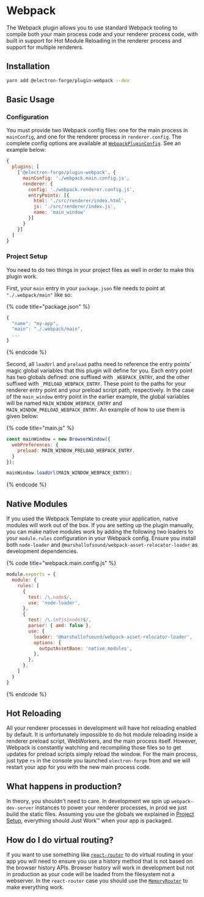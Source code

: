 # Webpack

The Webpack plugin allows you to use standard Webpack tooling to compile both your main process code and your renderer process code, with built in support for Hot Module Reloading in the renderer process and support for multiple renderers.

## Installation

```bash
yarn add @electron-forge/plugin-webpack --dev
```

## Basic Usage

### Configuration

You must provide two Webpack config files: one for the main process in `mainConfig`, and one for the renderer process in `renderer.config`. The complete config options are available at [`WebpackPluginConfig`](https://js.electronforge.io/plugin/webpack/interfaces/webpackpluginconfig.html). See an example below:

```javascript
{
  plugins: [
    ['@electron-forge/plugin-webpack', {
      mainConfig: './webpack.main.config.js',
      renderer: {
        config: './webpack.renderer.config.js',
        entryPoints: [{
          html: './src/renderer/index.html',
          js: './src/renderer/index.js',
          name: 'main_window'
        }]
      }
    }]
  ]
}
```

### Project Setup

You need to do two things in your project files as well in order to make this plugin work.

First, your `main` entry in your `package.json` file needs to point at `"./.webpack/main"` like so:

{% code title="package.json" %}
```javascript
{
  "name": "my-app",
  "main": "./.webpack/main",
  ...
}
```
{% endcode %}

Second, all `loadUrl` and `preload` paths need to reference the entry points' magic global variables that this plugin will define for you. Each entry point has two globals defined: one suffixed with `_WEBPACK_ENTRY`, and the other suffixed with `_PRELOAD_WEBPACK_ENTRY`. These point to the paths for your renderer entry point and your preload script path, respectively. In the case of the `main_window` entry point in the earlier example, the global variables will be named `MAIN_WINDOW_WEBPACK_ENTRY` and `MAIN_WINDOW_PRELOAD_WEBPACK_ENTRY`. An example of how to use them is given below:

{% code title="main.js" %}
```javascript
const mainWindow = new BrowserWindow({
  webPreferences: {
    preload: MAIN_WINDOW_PRELOAD_WEBPACK_ENTRY,
  }
});

mainWindow.loadUrl(MAIN_WINDOW_WEBPACK_ENTRY);
```
{% endcode %}

## Native Modules

If you used the Webpack Template to create your application, native modules will work out of the box. If you are setting up the plugin manually, you can make native modules work by adding the following two loaders to your `module.rules` configuration in your Webpack config. Ensure you install both `node-loader` and `@marshallofsound/webpack-asset-relocator-loader` as development dependencies.

{% code title="webpack.main.config.js" %}
```javascript
module.exports = {
  module: {
    rules: [
      {
        test: /\.node$/,
        use: 'node-loader',
      },
      {
        test: /\.(m?js|node)$/,
        parser: { amd: false },
        use: {
          loader: '@marshallofsound/webpack-asset-relocator-loader',
          options: {
            outputAssetBase: 'native_modules',
          },
        },
      },
    ]
  }
}
```
{% endcode %}

## Hot Reloading

All your renderer processes in development will have hot reloading enabled by default. It is unfortunately impossible to do hot module reloading inside a renderer preload script, WebWorkers, and the main process itself. However, Webpack is constantly watching and recompiling those files so to get updates for preload scripts simply reload the window. For the main process, just type `rs` in the console you launched `electron-forge` from and we will restart your app for you with the new main process code.

## What happens in production?

In theory, you shouldn't need to care. In development we spin up `webpack-dev-server` instances to power your renderer processes, in prod we just build the static files. Assuming you use the globals we explained in [Project Setup](webpack.md#project-setup), everything should Just Work™ when your app is packaged.

## How do I do virtual routing?

If you want to use something like [`react-router`](https://github.com/ReactTraining/react-router) to do virtual routing in your app you will need to ensure you use a history method that is not based on the browser history APIs. Browser history will work in development but not in production as your code will be loaded from the filesystem not a webserver. In the `react-router` case you should use the [`MemoryRouter`](https://github.com/ReactTraining/react-router/blob/master/packages/react-router/docs/api/MemoryRouter.md) to make everything work.

